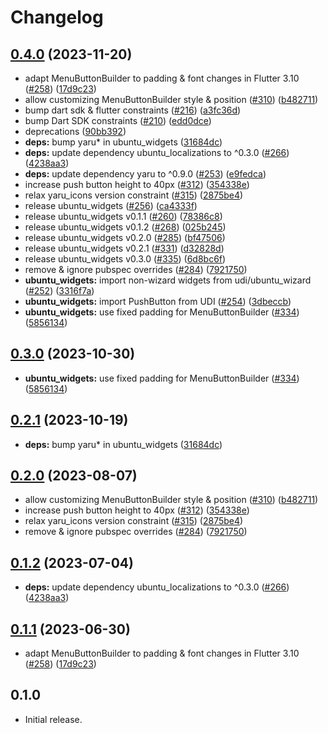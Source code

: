 # Changelog

## [0.4.0](https://github.com/spydon/ubuntu-flutter-plugins/compare/ubuntu_widgets-v0.3.0...ubuntu_widgets-v0.4.0) (2023-11-20)


* adapt MenuButtonBuilder to padding & font changes in Flutter 3.10 ([#258](https://github.com/spydon/ubuntu-flutter-plugins/issues/258)) ([17d9c23](https://github.com/spydon/ubuntu-flutter-plugins/commit/17d9c23500a3246e2cda246ef25b048ca45a0f45))
* allow customizing MenuButtonBuilder style & position ([#310](https://github.com/spydon/ubuntu-flutter-plugins/issues/310)) ([b482711](https://github.com/spydon/ubuntu-flutter-plugins/commit/b48271190a6eb6fca3834bc4ae28ea25c0bab01d))
* bump dart sdk & flutter constraints ([#216](https://github.com/spydon/ubuntu-flutter-plugins/issues/216)) ([a3fc36d](https://github.com/spydon/ubuntu-flutter-plugins/commit/a3fc36d77ea9ff37adc13e0386fd649ebe00991e))
* bump Dart SDK constraints ([#210](https://github.com/spydon/ubuntu-flutter-plugins/issues/210)) ([edd0dce](https://github.com/spydon/ubuntu-flutter-plugins/commit/edd0dce0386761858d9be9c278ca8ebe4e43747f))
* deprecations ([90bb392](https://github.com/spydon/ubuntu-flutter-plugins/commit/90bb3922be564a92de71004028d85a909cdb014d))
* **deps:** bump yaru* in ubuntu_widgets ([31684dc](https://github.com/spydon/ubuntu-flutter-plugins/commit/31684dcb3f9e3c8627c800db5c6af98f681bee34))
* **deps:** update dependency ubuntu_localizations to ^0.3.0 ([#266](https://github.com/spydon/ubuntu-flutter-plugins/issues/266)) ([4238aa3](https://github.com/spydon/ubuntu-flutter-plugins/commit/4238aa325dd93a5bf897893c8b17862f6d0c6ad1))
* **deps:** update dependency yaru to ^0.9.0 ([#253](https://github.com/spydon/ubuntu-flutter-plugins/issues/253)) ([e9fedca](https://github.com/spydon/ubuntu-flutter-plugins/commit/e9fedca56a8122cae6f3ab26e2b33c2d83e225ca))
* increase push button height to 40px ([#312](https://github.com/spydon/ubuntu-flutter-plugins/issues/312)) ([354338e](https://github.com/spydon/ubuntu-flutter-plugins/commit/354338ecd8c49d3c786b04ce859c0f755d69da36))
* relax yaru_icons version constraint ([#315](https://github.com/spydon/ubuntu-flutter-plugins/issues/315)) ([2875be4](https://github.com/spydon/ubuntu-flutter-plugins/commit/2875be4b9ffa63bfed26ca90ebe4ed724316be03))
* release ubuntu_widgets ([#256](https://github.com/spydon/ubuntu-flutter-plugins/issues/256)) ([ca4333f](https://github.com/spydon/ubuntu-flutter-plugins/commit/ca4333f692257ec7a2e8e148bd87003c2b3492ff))
* release ubuntu_widgets v0.1.1 ([#260](https://github.com/spydon/ubuntu-flutter-plugins/issues/260)) ([78386c8](https://github.com/spydon/ubuntu-flutter-plugins/commit/78386c8cd72b14e953499b9ab492554e64a09ac3))
* release ubuntu_widgets v0.1.2 ([#268](https://github.com/spydon/ubuntu-flutter-plugins/issues/268)) ([025b245](https://github.com/spydon/ubuntu-flutter-plugins/commit/025b245db36a1bbbc91284bc2a1d8eb01cd9735e))
* release ubuntu_widgets v0.2.0 ([#285](https://github.com/spydon/ubuntu-flutter-plugins/issues/285)) ([bf47506](https://github.com/spydon/ubuntu-flutter-plugins/commit/bf47506355e430eb5d39419f45e42cf4f7e36be1))
* release ubuntu_widgets v0.2.1 ([#331](https://github.com/spydon/ubuntu-flutter-plugins/issues/331)) ([d32828d](https://github.com/spydon/ubuntu-flutter-plugins/commit/d32828d10ce00e9a61a215be76aa7b8ae5ed437b))
* release ubuntu_widgets v0.3.0 ([#335](https://github.com/spydon/ubuntu-flutter-plugins/issues/335)) ([6d8bc6f](https://github.com/spydon/ubuntu-flutter-plugins/commit/6d8bc6f542640fdacf3473e7269000410600a94b))
* remove & ignore pubspec overrides ([#284](https://github.com/spydon/ubuntu-flutter-plugins/issues/284)) ([7921750](https://github.com/spydon/ubuntu-flutter-plugins/commit/79217505c362ec206d987e030ac48a9eb0f4ea6a))
* **ubuntu_widgets:** import non-wizard widgets from udi/ubuntu_wizard ([#252](https://github.com/spydon/ubuntu-flutter-plugins/issues/252)) ([3316f7a](https://github.com/spydon/ubuntu-flutter-plugins/commit/3316f7a0393aea04fd586375b0b16c9e992ed058))
* **ubuntu_widgets:** import PushButton from UDI ([#254](https://github.com/spydon/ubuntu-flutter-plugins/issues/254)) ([3dbeccb](https://github.com/spydon/ubuntu-flutter-plugins/commit/3dbeccb545dfc7a68d2c5f206a171633d5a7c665))
* **ubuntu_widgets:** use fixed padding for MenuButtonBuilder ([#334](https://github.com/spydon/ubuntu-flutter-plugins/issues/334)) ([5856134](https://github.com/spydon/ubuntu-flutter-plugins/commit/5856134426d43b7590bce107e62a0841e1c6548f))

## [0.3.0](https://github.com/canonical/ubuntu-flutter-plugins/compare/ubuntu_widgets-v0.2.1...ubuntu_widgets-v0.3.0) (2023-10-30)


* **ubuntu_widgets:** use fixed padding for MenuButtonBuilder ([#334](https://github.com/canonical/ubuntu-flutter-plugins/issues/334)) ([5856134](https://github.com/canonical/ubuntu-flutter-plugins/commit/5856134426d43b7590bce107e62a0841e1c6548f))

## [0.2.1](https://github.com/canonical/ubuntu-flutter-plugins/compare/ubuntu_widgets-v0.2.0...ubuntu_widgets-v0.2.1) (2023-10-19)


* **deps:** bump yaru* in ubuntu_widgets ([31684dc](https://github.com/canonical/ubuntu-flutter-plugins/commit/31684dcb3f9e3c8627c800db5c6af98f681bee34))

## [0.2.0](https://github.com/canonical/ubuntu-flutter-plugins/compare/ubuntu_widgets-v0.1.2...ubuntu_widgets-v0.2.0) (2023-08-07)


* allow customizing MenuButtonBuilder style & position ([#310](https://github.com/canonical/ubuntu-flutter-plugins/issues/310)) ([b482711](https://github.com/canonical/ubuntu-flutter-plugins/commit/b48271190a6eb6fca3834bc4ae28ea25c0bab01d))
* increase push button height to 40px ([#312](https://github.com/canonical/ubuntu-flutter-plugins/issues/312)) ([354338e](https://github.com/canonical/ubuntu-flutter-plugins/commit/354338ecd8c49d3c786b04ce859c0f755d69da36))
* relax yaru_icons version constraint ([#315](https://github.com/canonical/ubuntu-flutter-plugins/issues/315)) ([2875be4](https://github.com/canonical/ubuntu-flutter-plugins/commit/2875be4b9ffa63bfed26ca90ebe4ed724316be03))
* remove & ignore pubspec overrides ([#284](https://github.com/canonical/ubuntu-flutter-plugins/issues/284)) ([7921750](https://github.com/canonical/ubuntu-flutter-plugins/commit/79217505c362ec206d987e030ac48a9eb0f4ea6a))

## [0.1.2](https://github.com/canonical/ubuntu-flutter-plugins/compare/ubuntu_widgets-v0.1.1...ubuntu_widgets-v0.1.2) (2023-07-04)


* **deps:** update dependency ubuntu_localizations to ^0.3.0 ([#266](https://github.com/canonical/ubuntu-flutter-plugins/issues/266)) ([4238aa3](https://github.com/canonical/ubuntu-flutter-plugins/commit/4238aa325dd93a5bf897893c8b17862f6d0c6ad1))

## [0.1.1](https://github.com/canonical/ubuntu-flutter-plugins/compare/ubuntu_widgets-v0.1.0...ubuntu_widgets-v0.1.1) (2023-06-30)


* adapt MenuButtonBuilder to padding & font changes in Flutter 3.10 ([#258](https://github.com/canonical/ubuntu-flutter-plugins/issues/258)) ([17d9c23](https://github.com/canonical/ubuntu-flutter-plugins/commit/17d9c23500a3246e2cda246ef25b048ca45a0f45))

## 0.1.0

* Initial release.
